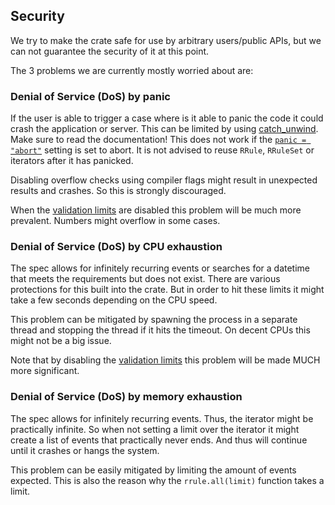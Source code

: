 ## Security

<a name="safety"></a>
We try to make the crate safe for use by arbitrary users/public APIs,
but we can not guarantee the security of it at this point.

The 3 problems we are currently mostly worried about are:

### Denial of Service (DoS) by panic

If the user is able to trigger a case where is it able to panic
the code it could crash the application or server.
This can be limited by using [catch_unwind](https://doc.rust-lang.org/std/panic/fn.catch_unwind.html).
Make sure to read the documentation! This does not work if the
[`panic = "abort"`](https://doc.rust-lang.org/cargo/reference/profiles.html#panic)
setting is set to abort.
It is not advised to reuse `RRule`, `RRuleSet` or iterators after it has panicked.

Disabling overflow checks using compiler flags might result in unexpected results and crashes.
So this is strongly discouraged.

When the [validation limits](#validation_limits) are disabled this problem will be much more
prevalent. Numbers might overflow in some cases.

### Denial of Service (DoS) by CPU exhaustion

The spec allows for infinitely recurring events or searches for a datetime that meets the
requirements but does not exist. There are various protections for this built into the crate.
But in order to hit these limits it might take a few seconds depending on the CPU speed.

This problem can be mitigated by spawning the process in a separate thread and stopping the thread
if it hits the timeout. On decent CPUs this might not be a big issue.

Note that by disabling the [validation limits](#validation_limits) this problem will be
made MUCH more significant.

### Denial of Service (DoS) by memory exhaustion

The spec allows for infinitely recurring events. Thus, the iterator might be practically infinite.
So when not setting a limit over the iterator it might create a list of events that practically
never ends. And thus will continue until it crashes or hangs the system.

This problem can be easily mitigated by limiting the amount of events expected.
This is also the reason why the `rrule.all(limit)` function takes a limit.
